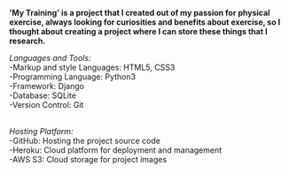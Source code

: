 <b>'My Training' is a project that I created out of my passion for physical exercise, always looking for curiosities and benefits about exercise, so I thought about creating a project where I can store these things that I research.</b>

<i>Languages and Tools:</i></br>
-Markup and style Languages: HTML5, CSS3</br>
-Programming Language: Python3</br>
-Framework: Django</br>
-Database: SQLite</br>
-Version Control: Git</br></br>

<i>Hosting Platform:</i></br>
-GitHub: Hosting the project source code</br>
-Heroku: Cloud platform for deployment and management</br>
-AWS S3: Cloud storage for project images</br>
